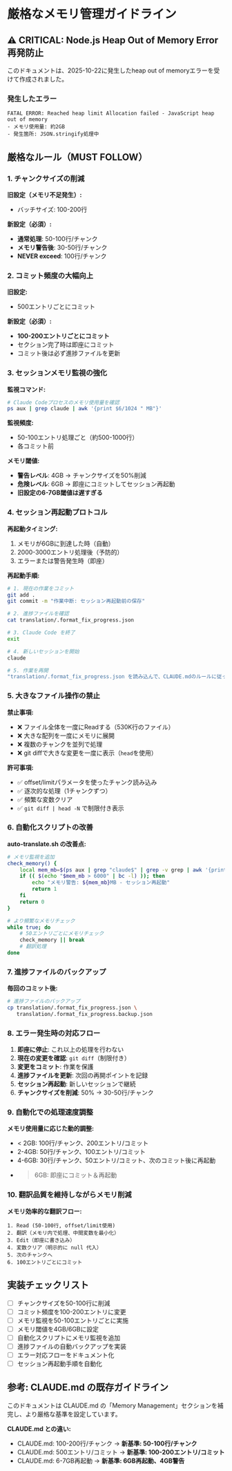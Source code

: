 # 厳格なメモリ管理ガイドライン

## ⚠️ CRITICAL: Node.js Heap Out of Memory Error 再発防止

このドキュメントは、2025-10-22に発生したheap out of memoryエラーを受けて作成されました。

### 発生したエラー
```
FATAL ERROR: Reached heap limit Allocation failed - JavaScript heap out of memory
- メモリ使用量: 約2GB
- 発生箇所: JSON.stringify処理中
```

## 厳格なルール（MUST FOLLOW）

### 1. チャンクサイズの削減

**旧設定（メモリ不足発生）:**
- バッチサイズ: 100-200行

**新設定（必須）:**
- **通常処理**: 50-100行/チャンク
- **メモリ警告後**: 30-50行/チャンク
- **NEVER exceed**: 100行/チャンク

### 2. コミット頻度の大幅向上

**旧設定:**
- 500エントリごとにコミット

**新設定（必須）:**
- **100-200エントリごとにコミット**
- セクション完了時は即座にコミット
- コミット後は必ず進捗ファイルを更新

### 3. セッションメモリ監視の強化

**監視コマンド:**
```bash
# Claude Codeプロセスのメモリ使用量を確認
ps aux | grep claude | awk '{print $6/1024 " MB"}'
```

**監視頻度:**
- 50-100エントリ処理ごと（約500-1000行）
- 各コミット前

**メモリ閾値:**
- **警告レベル**: 4GB → チャンクサイズを50%削減
- **危険レベル**: 6GB → 即座にコミットしてセッション再起動
- **旧設定の6-7GB閾値は遅すぎる**

### 4. セッション再起動プロトコル

**再起動タイミング:**
1. メモリが6GBに到達した時（自動）
2. 2000-3000エントリ処理後（予防的）
3. エラーまたは警告発生時（即座）

**再起動手順:**
```bash
# 1. 現在の作業をコミット
git add .
git commit -m "作業中断: セッション再起動前の保存"

# 2. 進捗ファイルを確認
cat translation/.format_fix_progress.json

# 3. Claude Code を終了
exit

# 4. 新しいセッションを開始
claude

# 5. 作業を再開
"translation/.format_fix_progress.json を読み込んで、CLAUDE.mdのルールに従って翻訳作業を継続してください。"
```

### 5. 大きなファイル操作の禁止

**禁止事項:**
- ❌ ファイル全体を一度にReadする（530K行のファイル）
- ❌ 大きな配列を一度にメモリに展開
- ❌ 複数のチャンクを並列で処理
- ❌ git diffで大きな変更を一度に表示（`head`を使用）

**許可事項:**
- ✅ offset/limitパラメータを使ったチャンク読み込み
- ✅ 逐次的な処理（1チャンクずつ）
- ✅ 頻繁な変数クリア
- ✅ `git diff | head -N` で制限付き表示

### 6. 自動化スクリプトの改善

**auto-translate.sh の改善点:**
```bash
# メモリ監視を追加
check_memory() {
    local mem_mb=$(ps aux | grep "claude$" | grep -v grep | awk '{print $6/1024}')
    if (( $(echo "$mem_mb > 6000" | bc -l) )); then
        echo "メモリ警告: ${mem_mb}MB - セッション再起動"
        return 1
    fi
    return 0
}

# より頻繁なメモリチェック
while true; do
    # 50エントリごとにメモリチェック
    check_memory || break
    # 翻訳処理
done
```

### 7. 進捗ファイルのバックアップ

**毎回のコミット後:**
```bash
# 進捗ファイルのバックアップ
cp translation/.format_fix_progress.json \
   translation/.format_fix_progress.backup.json
```

### 8. エラー発生時の対応フロー

1. **即座に停止**: これ以上の処理を行わない
2. **現在の変更を確認**: `git diff`（制限付き）
3. **変更をコミット**: 作業を保護
4. **進捗ファイルを更新**: 次回の再開ポイントを記録
5. **セッション再起動**: 新しいセッションで継続
6. **チャンクサイズを削減**: 50% → 30-50行/チャンク

### 9. 自動化での処理速度調整

**メモリ使用量に応じた動的調整:**
- < 2GB: 100行/チャンク、200エントリ/コミット
- 2-4GB: 50行/チャンク、100エントリ/コミット
- 4-6GB: 30行/チャンク、50エントリ/コミット、次のコミット後に再起動
- > 6GB: 即座にコミット＆再起動

### 10. 翻訳品質を維持しながらメモリ削減

**メモリ効率的な翻訳フロー:**
```
1. Read (50-100行, offset/limit使用)
2. 翻訳（メモリ内で処理、中間変数を最小化）
3. Edit（即座に書き込み）
4. 変数クリア（明示的に null 代入）
5. 次のチャンクへ
6. 100エントリごとにコミット
```

## 実装チェックリスト

- [ ] チャンクサイズを50-100行に削減
- [ ] コミット頻度を100-200エントリに変更
- [ ] メモリ監視を50-100エントリごとに実施
- [ ] メモリ閾値を4GB/6GBに設定
- [ ] 自動化スクリプトにメモリ監視を追加
- [ ] 進捗ファイルの自動バックアップを実装
- [ ] エラー対応フローをドキュメント化
- [ ] セッション再起動手順を自動化

## 参考: CLAUDE.md の既存ガイドライン

このドキュメントは CLAUDE.md の「Memory Management」セクションを補完し、より厳格な基準を設定しています。

**CLAUDE.md との違い:**
- CLAUDE.md: 100-200行/チャンク → **新基準: 50-100行/チャンク**
- CLAUDE.md: 500エントリ/コミット → **新基準: 100-200エントリ/コミット**
- CLAUDE.md: 6-7GB再起動 → **新基準: 6GB再起動、4GB警告**
